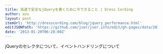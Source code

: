 ```yaml
---
title: 高速で安全なjQueryを書くために今できること | Dress Cording
author: azu
layout: post
itemUrl: 'http://dresscording.com/blog/jquery_performance.html'
editJSONPath: 'https://github.com/jser/jser.info/edit/gh-pages/data/2013/01/index.json'
date: '2013-01-20T06:28:00Z'
---
```

jQueryのセレクタについて、イベントハンドリングについて
